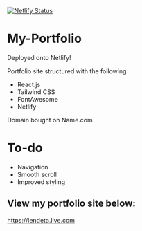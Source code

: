 [![Netlify Status](https://api.netlify.com/api/v1/badges/799b0334-0dc0-4f95-bc9c-dab9ce4517da/deploy-status)](https://app.netlify.com/sites/shirlen-d/deploys)

# My-Portfolio

Deployed onto Netlify!

Portfolio site structured with the following:

- React.js
- Tailwind CSS
- FontAwesome
- Netlify

Domain bought on Name.com 

# To-do

- Navigation 
- Smooth scroll 
- Improved styling

## View my portfolio site below:

https://lendeta.live.com
